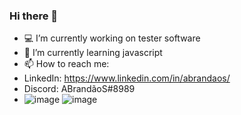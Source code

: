 ### Hi there 👋

- 💻 I’m currently working on tester software
- 🚀 I’m currently learning javascript
- 📫 How to reach me: 
- LinkedIn: https://www.linkedin.com/in/abrandaos/
- Discord: ABrandãoS#8989
- ![image](https://user-images.githubusercontent.com/84191715/138377431-a464961f-33a1-4148-a73e-43aa648d1083.png)
![image](https://user-images.githubusercontent.com/84191715/138377499-a3f6fb42-dc7c-4fd3-b1ac-6bfb685b927d.png)
